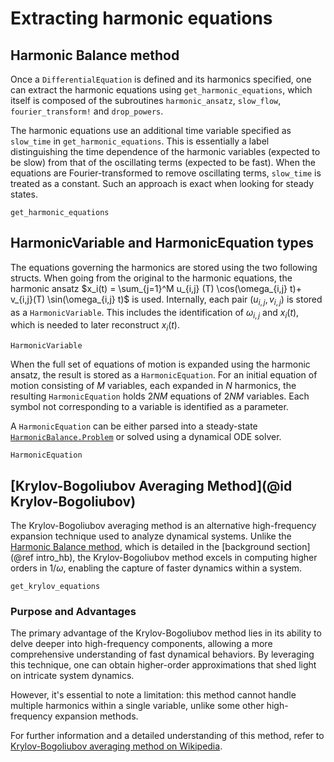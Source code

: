 # Extracting harmonic equations

## Harmonic Balance method

Once a `DifferentialEquation` is defined and its harmonics specified, one can extract the harmonic equations using `get_harmonic_equations`, which itself is composed of the subroutines `harmonic_ansatz`, `slow_flow`, `fourier_transform!` and `drop_powers`.

The harmonic equations use an additional time variable specified as `slow_time` in `get_harmonic_equations`. This is essentially a label distinguishing the time dependence of the harmonic variables (expected to be slow)
from that of the oscillating terms (expected to be fast). When the equations are Fourier-transformed to remove oscillating terms, `slow_time` is treated as a constant. Such an approach is exact when looking for steady states.

```@docs; canonical=false
get_harmonic_equations
```

## HarmonicVariable and HarmonicEquation types

The equations governing the harmonics are stored using the two following structs. When going from the original to the harmonic equations, the harmonic ansatz $x_i(t) = \sum_{j=1}^M u_{i,j}  (T)  \cos(\omega_{i,j} t)+ v_{i,j}(T) \sin(\omega_{i,j} t)$ is used. Internally, each pair $(u_{i,j}, v_{i,j})$ is stored as a `HarmonicVariable`. This includes the identification of $\omega_{i,j}$ and $x_i(t)$, which is needed to later reconstruct $x_i(t)$.

```@docs; canonical=false
HarmonicVariable
```

When the full set of equations of motion is expanded using the harmonic ansatz, the result is stored as a `HarmonicEquation`. For an initial equation of motion consisting of $M$ variables, each expanded in $N$ harmonics, the resulting `HarmonicEquation` holds $2NM$ equations of $2NM$ variables. Each symbol not corresponding to a variable is identified as a parameter.

A `HarmonicEquation` can be either parsed into a steady-state [`HarmonicBalance.Problem`](@ref) or solved using a dynamical ODE solver.

```@docs; canonical=false
HarmonicEquation
```

## [Krylov-Bogoliubov Averaging Method](@id Krylov-Bogoliubov)

The Krylov-Bogoliubov averaging method is an alternative high-frequency expansion technique used to analyze dynamical systems. Unlike the [Harmonic Balance method](https://en.wikipedia.org/wiki/Harmonic_balance), which is detailed in the [background section](@ref intro_hb), the Krylov-Bogoliubov method excels in computing higher orders in $1/\omega$, enabling the capture of faster dynamics within a system.

```@docs; canonical=false
get_krylov_equations
```

### Purpose and Advantages

The primary advantage of the Krylov-Bogoliubov method lies in its ability to delve deeper into high-frequency components, allowing a more comprehensive understanding of fast dynamical behaviors. By leveraging this technique, one can obtain higher-order approximations that shed light on intricate system dynamics.

However, it's essential to note a limitation: this method cannot handle multiple harmonics within a single variable, unlike some other high-frequency expansion methods.

For further information and a detailed understanding of this method, refer to [Krylov-Bogoliubov averaging method on Wikipedia](https://en.wikipedia.org/wiki/Krylov%E2%80%93Bogoliubov_averaging_method).
